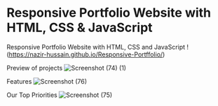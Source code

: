 # Responsive Portfolio Website with HTML, CSS & JavaScript

Responsive Portfolio Website with HTML, CSS and JavaScript !(https://nazir-hussain.github.io/Responsive-Portffolio/)

Preview of projects
![Screenshot (74) (1)](https://user-images.githubusercontent.com/56648155/140985310-77564b6a-404c-4250-a11f-5cfe3fd49993.png)

Features
![Screenshot (76)](https://user-images.githubusercontent.com/56648155/140985354-bb6f338b-e71a-4b7f-90a0-8acec4bd0b7a.png)

Our Top Priorities
![Screenshot (75)](https://user-images.githubusercontent.com/56648155/140985376-7a9799cb-4f6f-4dc7-b4d8-121beadd347a.png)
